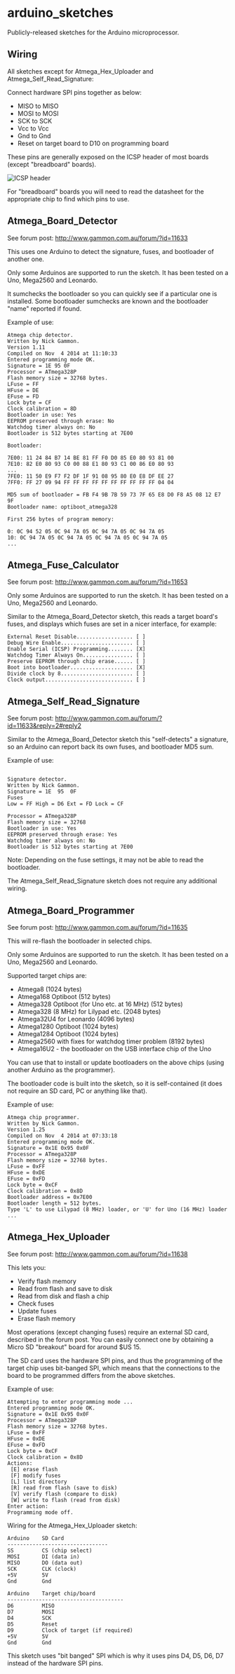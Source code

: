 arduino_sketches
================

Publicly-released sketches for the Arduino microprocessor.

Wiring
------

All sketches except for Atmega\_Hex\_Uploader and Atmega\_Self\_Read_Signature:

Connect hardware SPI pins together as below:

* MISO to MISO
* MOSI to MOSI
* SCK to SCK
* Vcc to Vcc
* Gnd to Gnd
* Reset on target board to D10 on programming board

These pins are generally exposed on the ICSP header of most boards (except "breadboard" boards).

![ICSP header](http://www.gammon.com.au/images/Arduino/ICSP_header.png)

For "breadboard" boards you will need to read the datasheet for the appropriate chip to find which pins to use.

Atmega\_Board\_Detector
---------------------

See forum post: http://www.gammon.com.au/forum/?id=11633

This uses one Arduino to detect the signature, fuses, and bootloader of another one.

Only some Arduinos are supported to run the sketch. It has been tested on a Uno, Mega2560 and Leonardo.

It sumchecks the bootloader so you can quickly see if a particular one is installed. Some bootloader sumchecks are known and the bootloader "name" reported if found.

Example of use:

```
Atmega chip detector.
Written by Nick Gammon.
Version 1.11
Compiled on Nov  4 2014 at 11:10:33
Entered programming mode OK.
Signature = 1E 95 0F 
Processor = ATmega328P
Flash memory size = 32768 bytes.
LFuse = FF 
HFuse = DE 
EFuse = FD 
Lock byte = CF 
Clock calibration = 8D 
Bootloader in use: Yes
EEPROM preserved through erase: No
Watchdog timer always on: No
Bootloader is 512 bytes starting at 7E00

Bootloader:

7E00: 11 24 84 B7 14 BE 81 FF F0 D0 85 E0 80 93 81 00 
7E10: 82 E0 80 93 C0 00 88 E1 80 93 C1 00 86 E0 80 93 
... 
7FE0: 11 50 E9 F7 F2 DF 1F 91 08 95 80 E0 E8 DF EE 27 
7FF0: FF 27 09 94 FF FF FF FF FF FF FF FF FF FF 04 04 

MD5 sum of bootloader = FB F4 9B 7B 59 73 7F 65 E8 D0 F8 A5 08 12 E7 9F 
Bootloader name: optiboot_atmega328

First 256 bytes of program memory:

0: 0C 94 52 05 0C 94 7A 05 0C 94 7A 05 0C 94 7A 05 
10: 0C 94 7A 05 0C 94 7A 05 0C 94 7A 05 0C 94 7A 05 
...
```

Atmega\_Fuse\_Calculator
----------------------

See forum post: http://www.gammon.com.au/forum/?id=11653

Only some Arduinos are supported to run the sketch. It has been tested on a Uno, Mega2560 and Leonardo.

Similar to the Atmega\_Board\_Detector sketch, this reads a target board's fuses, and displays which fuses are set in a nicer interface, for example:

```
External Reset Disable.................. [ ]
Debug Wire Enable....................... [ ]
Enable Serial (ICSP) Programming........ [X]
Watchdog Timer Always On................ [ ]
Preserve EEPROM through chip erase...... [ ]
Boot into bootloader.................... [X]
Divide clock by 8....................... [ ]
Clock output............................ [ ]
```

Atmega\_Self\_Read_Signature
--------------------------

See forum post: http://www.gammon.com.au/forum/?id=11633&reply=2#reply2

Similar to the Atmega\_Board\_Detector sketch this "self-detects" a signature, so an Arduino can report back its own fuses, and bootloader MD5 sum.

Example of use:

```

Signature detector.
Written by Nick Gammon.
Signature = 1E  95  0F 
Fuses
Low = FF High = D6 Ext = FD Lock = CF 

Processor = ATmega328P
Flash memory size = 32768
Bootloader in use: Yes
EEPROM preserved through erase: Yes
Watchdog timer always on: No
Bootloader is 512 bytes starting at 7E00
```

Note: Depending on the fuse settings, it may not be able to read the bootloader.

The Atmega\_Self\_Read_Signature sketch does not require any additional wiring.


Atmega\_Board\_Programmer
-----------------------

See forum post: http://www.gammon.com.au/forum/?id=11635

This will re-flash the bootloader in selected chips.

Only some Arduinos are supported to run the sketch. It has been tested on a Uno, Mega2560 and Leonardo.

Supported target chips are:

* Atmega8 (1024 bytes)
* Atmega168 Optiboot (512 bytes)
* Atmega328 Optiboot (for Uno etc. at 16 MHz) (512 bytes)
* Atmega328 (8 MHz) for Lilypad etc. (2048 bytes)
* Atmega32U4 for Leonardo (4096 bytes)
* Atmega1280 Optiboot (1024 bytes)
* Atmega1284 Optiboot (1024 bytes)
* Atmega2560 with fixes for watchdog timer problem (8192 bytes)
* Atmega16U2 - the bootloader on the USB interface chip of the Uno

You can use that to install or update bootloaders on the above chips (using another Arduino as the programmer).

The bootloader code is built into the sketch, so it is self-contained (it does not require an SD card, PC or anything like that).

Example of use:

```
Atmega chip programmer.
Written by Nick Gammon.
Version 1.25
Compiled on Nov  4 2014 at 07:33:18
Entered programming mode OK.
Signature = 0x1E 0x95 0x0F 
Processor = ATmega328P
Flash memory size = 32768 bytes.
LFuse = 0xFF 
HFuse = 0xDE 
EFuse = 0xFD 
Lock byte = 0xCF 
Clock calibration = 0x8D 
Bootloader address = 0x7E00
Bootloader length = 512 bytes.
Type 'L' to use Lilypad (8 MHz) loader, or 'U' for Uno (16 MHz) loader ...
```

Atmega\_Hex\_Uploader
-------------------

See forum post: http://www.gammon.com.au/forum/?id=11638

This lets you:

* Verify flash memory
* Read from flash and save to disk
* Read from disk and flash a chip
* Check fuses
* Update fuses
* Erase flash memory

Most operations (except changing fuses) require an external SD card, described in the forum post. You can easily connect one by obtaining a Micro SD "breakout" board for around $US 15.

The SD card uses the hardware SPI pins, and thus the programming of the target chip uses bit-banged SPI, which means that the connections to the board to be programmed differs from the above sketches.

Example of use:

```
Attempting to enter programming mode ...
Entered programming mode OK.
Signature = 0x1E 0x95 0x0F 
Processor = ATmega328P
Flash memory size = 32768 bytes.
LFuse = 0xFF 
HFuse = 0xDE 
EFuse = 0xFD 
Lock byte = 0xCF 
Clock calibration = 0x8D 
Actions:
 [E] erase flash
 [F] modify fuses
 [L] list directory
 [R] read from flash (save to disk)
 [V] verify flash (compare to disk)
 [W] write to flash (read from disk)
Enter action:
Programming mode off.
```

Wiring for the Atmega\_Hex\_Uploader sketch:

```
Arduino    SD Card
--------------------------------
SS         CS (chip select) 
MOSI       DI (data in) 
MISO       DO (data out) 
SCK        CLK (clock) 
+5V        5V 
Gnd        Gnd 

Arduino    Target chip/board
-------------------------------------
D6         MISO
D7         MOSI
D4         SCK
D5         Reset
D9         Clock of target (if required)
+5V        5V 
Gnd        Gnd 
```

This sketch uses "bit banged" SPI which is why it uses pins D4, D5, D6, D7 instead of the hardware SPI pins.
